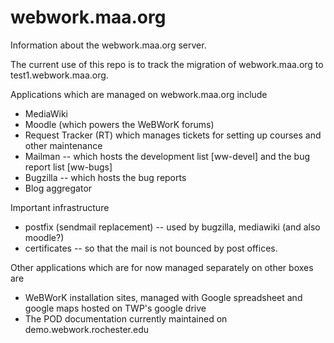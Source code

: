 # webwork.maa.org
Information about the webwork.maa.org server.

The current use of this repo is to track the migration of webwork.maa.org to test1.webwork.maa.org.
 
Applications which are managed on webwork.maa.org include
* MediaWiki
* Moodle (which powers the WeBWorK forums)
* Request Tracker (RT) which manages tickets for setting up courses and other maintenance
* Mailman -- which hosts the development list [ww-devel] and the bug report list [ww-bugs]
* Bugzilla -- which hosts the bug reports
* Blog aggregator

Important infrastructure
* postfix (sendmail replacement) -- used by bugzilla, mediawiki (and also moodle?)
* certificates -- so that the mail is not bounced by post offices.

Other applications which are for now managed separately on other boxes are 
* WeBWorK installation sites, managed with Google spreadsheet and google maps hosted on TWP's google drive
* The POD documentation currently maintained on demo.webwork.rochester.edu
